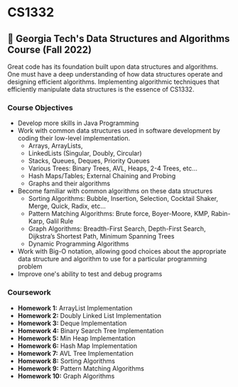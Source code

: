 # **CS1332**
## **🏫 Georgia Tech's Data Structures and Algorithms Course (Fall 2022)**
Great code has its foundation built upon data structures and algorithms. One must have a deep understanding of how data structures operate and designing efficient algorithms. Implementing algorithmic techniques that efficiently manipulate data structures is the essence of CS1332.
### **Course Objectives**
- Develop more skills in Java Programming 
- Work with common data structures used in software development by coding their low-level implementation.
    - Arrays, ArrayLists,
    - LinkedLists (Singular, Doubly, Circular)
    - Stacks, Queues, Deques, Priority Queues
    - Various Trees: Binary Trees, AVL, Heaps, 2-4 Trees, etc…
    - Hash Maps/Tables; External Chaining and Probing
    - Graphs and their algorithms
- Become familiar with common algorithms on these data structures
    - Sorting Algorithms: Bubble, Insertion, Selection, Cocktail Shaker, Merge, Quick, Radix, etc...
    - Pattern Matching Algorithms: Brute force, Boyer-Moore, KMP, Rabin-Karp, Galil Rule
    - Graph Algorithms: Breadth-First Search, Depth-First Search, Dijkstra’s Shortest Path, Minimum Spanning Trees
    - Dynamic Programming Algorithms
- Work with Big-O notation, allowing good choices about the appropriate data structure and algorithm to use for a particular programming problem
- Improve one's ability to test and debug programs
### **Coursework** 
* **Homework 1:** ArrayList Implementation
* **Homework 2:** Doubly Linked List Implementation
* **Homework 3:** Deque Implementation
* **Homework 4:** Binary Search Tree Implementation
* **Homework 5:** Min Heap Implementation
* **Homework 6:** Hash Map Implementation
* **Homework 7:** AVL Tree Implementation
* **Homework 8:** Sorting Algorithms
* **Homework 9:** Pattern Matching Algorithms
* **Homework 10:** Graph Algorithms

